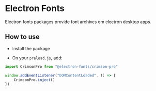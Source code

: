 # Electron Fonts

Electron fonts packages provide font archives em electron desktop apps.

## How to use

* Install the package

* On your `preload.js`, add:

```ts
import CrimsonPro from "@electron-fonts/crimson-pro"

window.addEventListener("DOMContentLoaded", () => {
    CrimsonPro.inject()
})
```